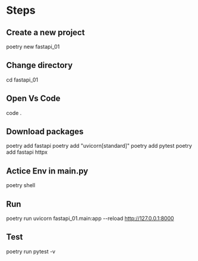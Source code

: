 # Steps

## Create a new project 
poetry new fastapi_01

## Change directory
cd fastapi_01

## Open Vs Code 
code .

## Download packages 
poetry add fastapi 
poetry add "uvicorn[standard]"
poetry add pytest
poetry add fastapi httpx


## Actice Env in main.py
poetry shell 


## Run
poetry run uvicorn fastapi_01.main:app --reload
 http://127.0.0.1:8000

## Test
poetry run pytest -v 

 





